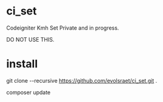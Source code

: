 # ci_set
Codeigniter Kmh Set Private and in progress.

DO NOT USE THIS.

# install

git clone --recursive https://github.com/evolsraet/ci_set.git .

composer update
